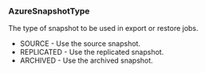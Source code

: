 ### AzureSnapshotType
The type of snapshot to be used in export or restore jobs.

- SOURCE - Use the source snapshot.
- REPLICATED - Use the replicated snapshot.
- ARCHIVED - Use the archived snapshot.
